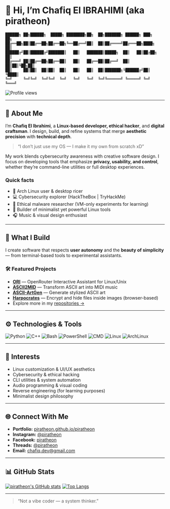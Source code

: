 # 👋 Hi, I’m Chafiq El IBRAHIMI (aka piratheon)

```ASCII
██████╗ ██╗██████╗  █████╗ ████████╗██╗  ██╗███████╗ ██████╗ ███╗   ██╗
██╔══██╗██║██╔══██╗██╔══██╗╚══██╔══╝██║  ██║██╔════╝██╔═══██╗████╗  ██║
██████╔╝██║██████╔╝███████║   ██║   ███████║█████╗  ██║   ██║██╔██╗ ██║
██╔═══╝ ██║██╔══██╗██╔══██║   ██║   ██╔══██║██╔══╝  ██║   ██║██║╚██╗██║
██║     ██║██║  ██║██║  ██║   ██║   ██║  ██║███████╗╚██████╔╝██║ ╚████║
╚═╝     ╚═╝╚═╝  ╚═╝╚═╝  ╚═╝   ╚═╝   ╚═╝  ╚═╝╚══════╝ ╚═════╝ ╚═╝  ╚═══╝
````

![Profile views](https://komarev.com/ghpvc/?username=piratheon\&color=brightgreen)

---

## 🧠 About Me

I’m **Chafiq El Ibrahimi**, a **Linux-based developer, ethical hacker**, and **digital craftsman**.
I design, build, and refine systems that merge **aesthetic precision** with **technical depth**.

> “I don’t just use my OS — I make it my own from scratch xD” 

My work blends cybersecurity awareness with creative software design.
I focus on developing tools that emphasize **privacy, usability, and control**, whether they’re command-line utilities or full desktop experiences.

### Quick facts

* 🐧 Arch Linux user & desktop ricer
* 💻 Cybersecurity explorer (HackTheBox | TryHackMe)
* 🦠 Ethical malware researcher (VM-only experiments for learning)
* 🧩 Builder of minimalist yet powerful Linux tools
* 🎧 Music & visual design enthusiast

---

## 🧩 What I Build

I create software that respects **user autonomy** and the **beauty of simplicity** — from terminal-based tools to experimental assistants.

### 🛠️ Featured Projects

* [**ORI**](https://github.com/piratheon/ORI) — OpenRouter Interactive Assistant for Linux/Unix
* [**ASCII2MID**](https://github.com/piratheon/ASCII2MID) — Transform ASCII art into MIDI music
* [**ASCII-ArtGen**](https://github.com/piratheon/ASCII-ArtGen) — Generate stylized ASCII art
* [**Harpocrates**](https://github.com/piratheon/Harpocrates) — Encrypt and hide files inside images (browser-based)
* Explore more in my [repositories →](https://github.com/piratheon?tab=repositories)

---

## ⚙️ Technologies & Tools

![Python](https://img.shields.io/badge/Python-3776AB?style=for-the-badge\&logo=python\&logoColor=white)
![C++](https://img.shields.io/badge/C++-00599C?style=for-the-badge\&logo=cplusplus\&logoColor=white)
![Bash](https://img.shields.io/badge/Bash-121011?style=for-the-badge\&logo=gnubash\&logoColor=white)
![PowerShell](https://img.shields.io/badge/Powershell-5391FE?style=for-the-badge\&logo=powershell\&logoColor=white)
![CMD](https://img.shields.io/badge/CMD-000000?style=for-the-badge\&logo=windows\&logoColor=white)
![Linux](https://img.shields.io/badge/Linux-FCC624?style=for-the-badge\&logo=linux\&logoColor=black)
![ArchLinux](https://img.shields.io/badge/ArchLinux-1793D1?style=for-the-badge\&logo=archlinux\&logoColor=white)

---

## 🎸 Interests

* Linux customization & UI/UX aesthetics
* Cybersecurity & ethical hacking
* CLI utilities & system automation
* Audio programming & visual coding
* Reverse engineering (for learning purposes)
* Minimalist design philosophy

---

## 🌐 Connect With Me

* **Portfolio:** [piratheon.github.io/piratheon](https://piratheon.github.io/piratheon)
* **Instagram:** [@piratheon](https://instagram.com/piratheon)
* **Facebook:** [piratheon](https://facebook.com/piratheon)
* **Threads:** [@piratheon](https://threads.net/@piratheon)
* **Email:** [chafiq.dev@gmail.com](mailto:chafiq.dev@gmail.com)

---

## 📊 GitHub Stats

[![piratheon's GitHub stats](https://github-readme-stats.vercel.app/api?username=piratheon\&show_icons=true\&theme=radical\&hide_border=true\&include_all_commits=true\&count_private=true)](https://github.com/piratheon)
[![Top Langs](https://github-readme-stats.vercel.app/api/top-langs/?username=piratheon\&layout=compact\&theme=radical\&hide_border=true)](https://github.com/piratheon)

---

> “Not a vibe coder — a system thinker.”
